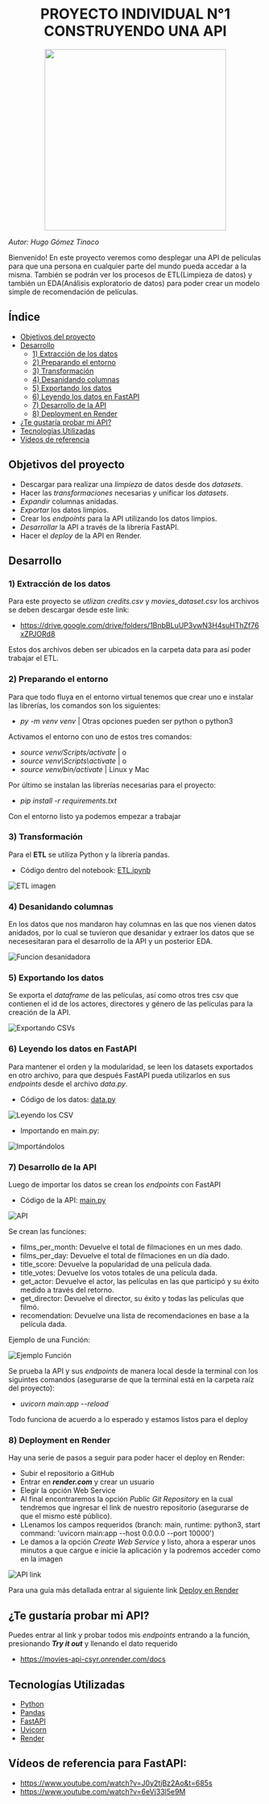 # <h1 align=center> **PROYECTO INDIVIDUAL N°1 CONSTRUYENDO UNA API** </h1>

<div align=center>
<img src="https://cosasdedevs.com/media/sections/images/fastapi.png" width="360px">
</div>

_Autor: Hugo Gómez Tinoco_

Bienvenido! En este proyecto veremos como desplegar una API de películas para que una persona en cualquier parte del mundo pueda accedar a la misma. También se podrán ver los procesos de ETL(Limpieza de datos) y también un EDA(Análisis exploratorio de datos) para poder crear un modelo simple de recomendación de películas.

## **Índice**

- [Objetivos del proyecto](#objetivos-del-proyecto)
- [Desarrollo](#desarrollo)
  - [1) Extracción de los datos](#1-extracción-de-los-datos)
  - [2) Preparando el entorno](#2-preparando-el-entorno)
  - [3) Transformación](#3-transformación)
  - [4) Desanidando columnas](#4-desanidando-columnas)
  - [5) Exportando los datos](#5-exportando-los-datos)
  - [6) Leyendo los datos en FastAPI](#6-leyendo-los-datos-en-fastapi)
  - [7) Desarrollo de la API](#7-desarrollo-de-la-api)
  - [8) Deployment en Render](#8-deployment-en-render)
- [¿Te gustaría probar mi API?](#te-gustaría-probar-mi-api)
- [Tecnologías Utilizadas](#tecnologías-utilizadas)
- [Vídeos de referencia](#vídeos-de-referencia-para-fastapi)

## **Objetivos del proyecto**

- Descargar para realizar una _limpieza_ de datos desde dos _datasets_.
- Hacer las _transformaciones_ necesarias y unificar los _datasets_.
- _Expandir_ columnas anidadas.
- _Exportar_ los datos limpios.
- Crear los _endpoints_ para la API utilizando los datos limpios.
- _Desarrollar_ la API a través de la librería FastAPI.
- Hacer el _deploy_ de la API en Render.

## **Desarrollo**

### 1) Extracción de los datos

Para este proyecto se _utlizan credits.csv_ y _movies_dataset.csv_ los archivos se deben descargar desde este link:

- https://drive.google.com/drive/folders/1BnbBLuUP3vwN3H4suHThZf76xZPJORd8

Estos dos archivos deben ser ubicados en la carpeta data para así poder trabajar el ETL.

### 2) Preparando el entorno

Para que todo fluya en el entorno virtual tenemos que crear uno e instalar las librerías, los comandos son los siguientes:

- _py -m venv venv_ | Otras opciones pueden ser python o python3

Activamos el entorno con uno de estos tres comandos:

- _source venv/Scripts/activate_ | o
- _source venv\Scripts\activate_ | o
- _source venv/bin/activate_ | Linux y Mac

Por último se instalan las librerías necesarias para el proyecto:

- _pip install -r requirements.txt_

Con el entorno listo ya podemos empezar a trabajar

### 3) Transformación

Para el **ETL** se utiliza Python y la librería pandas.

- Código dentro del notebook: [ETL.ipynb](/ETL.ipynb)

![ETL imagen](src/etl.png)

### 4) Desanidando columnas

En los datos que nos mandaron hay columnas en las que nos vienen datos anidados, por lo cual se tuvieron que desanidar y extraer los datos que se necesesitaran para el desarrollo de la API y un posterior EDA.

![Funcion desanidadora](src/funcion_python.png)

### 5) Exportando los datos

Se exporta el _dataframe_ de las películas, así como otros tres csv que contienen el id de los actores, directores y género de las películas para la creación de la API.

![Exportando CSVs](src/csv_exportado.png)

### 6) Leyendo los datos en FastAPI

Para mantener el orden y la modularidad, se leen los datasets exportados en otro archivo, para que después FastAPI pueda utilizarlos en sus _endpoints_ desde el archivo _data.py_.

- Código de los datos: [data.py](/data.py)

![Leyendo los CSV](src/data.png)

- Importando en main.py:

![Importándolos](src/import.png)

### 7) Desarrollo de la API

Luego de importar los datos se crean los _endpoints_ con FastAPI

- Código de la API: [main.py](/main.py)

![API](src/api.png)

Se crean las funciones:

- films_per_month: Devuelve el total de filmaciones en un mes dado.
- films_per_day: Devuelve el total de filmaciones en un día dado.
- title_score: Devuelve la popularidad de una película dada.
- title_votes: Devuelve los votos totales de una película dada.
- get_actor: Devuelve el actor, las películas en las que participó y su éxito medido a través del retorno.
- get_director: Devuelve el director, su éxito y todas las películas que filmó.
- recomendation: Devuelve una lista de recomendaciones en base a la película dada.

Ejemplo de una Función:

![Ejemplo Función](src/def_ex.png)

Se prueba la API y sus _endpoints_ de manera local desde la terminal con los siguintes comandos (asegurarse de que la terminal está en la carpeta raíz del proyecto):

- _uvicorn main:app --reload_

Todo funciona de acuerdo a lo esperado y estamos listos para el deploy

### 8) Deployment en Render

Hay una serie de pasos a seguir para poder hacer el deploy en Render:

- Subir el repositorio a GitHub
- Entrar en **_render.com_** y crear un usuario
- Elegir la opción Web Service
- Al final encontraremos la opción _Public Git Repository_ en la cual tendremos que ingresar el link de nuestro repositorio (asegurarse de que el mismo esté público).
- LLenamos los campos requeridos (branch: main, runtime: python3, start command: 'uvicorn main:app --host 0.0.0.0 --port 10000')
- Le damos a la opción _Create Web Service_ y listo, ahora a esperar unos minutos a que cargue e inicie la aplicación y la podremos acceder como en la imagen

![API link](src/api_link.png)

Para una guía más detallada entrar al siguiente link [Deploy en Render](https://github.com/HX-FNegrete/render-fastapi-tutorial)

## ¿Te gustaría probar mi API?

Puedes entrar al link y probar todos mis _endpoints_ entrando a la función, presionando **_Try it out_** y llenando el dato requerido

- https://movies-api-csyr.onrender.com/docs

## Tecnologías Utilizadas

- [Python](https://www.python.org/)
- [Pandas](https://pandas.pydata.org/)
- [FastAPI](https://fastapi.tiangolo.com/)
- [Uvicorn](https://www.uvicorn.org/)
- [Render](https://render.com//)

## Vídeos de referencia para FastAPI:

- https://www.youtube.com/watch?v=J0y2tjBz2Ao&t=685s
- https://www.youtube.com/watch?v=6eVj33l5e9M
